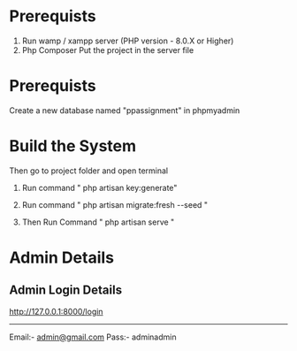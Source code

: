 # Prerequists
1) Run wamp / xampp server (PHP version - 8.0.X or Higher)
2) Php Composer
Put the project in the server file

# Prerequists
Create a new database named "ppassignment" in phpmyadmin

# Build the System
Then go to project folder and open terminal

1) Run command " php artisan key:generate"

2) Run command " php artisan migrate:fresh --seed "

3) Then Run Command " php artisan serve "

# Admin Details
Admin Login Details
---

http://127.0.0.1:8000/login

---
Email:- admin@gmail.com
Pass:- adminadmin

